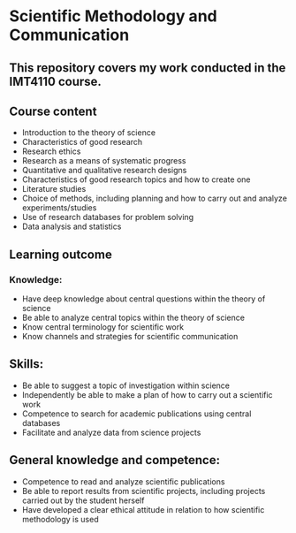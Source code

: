 # Scientific Methodology and Communication
This repository covers my work conducted in the IMT4110 course.
- 


## Course content
- Introduction to the theory of science 
- Characteristics of good research
- Research ethics
- Research as a means of systematic progress
- Quantitative and qualitative research designs
- Characteristics of good research topics and how to create one
- Literature studies
- Choice of methods, including planning and how to carry out and analyze experiments/studies
- Use of research databases for problem solving
- Data analysis and statistics

## Learning outcome
### Knowledge:
- Have deep knowledge about central questions within the theory of science
- Be able to analyze central topics within the theory of science
- Know central terminology for scientific work
- Know channels and strategies for scientific communication

## Skills:
- Be able to suggest a topic of investigation within science
- Independently be able to make a plan of how to carry out a scientific work
- Competence to search for academic publications using central databases
- Facilitate and analyze data from science projects

## General knowledge and competence:
- Competence to read and analyze scientific publications
- Be able to report results from scientific projects, including projects carried out by the student herself
- Have developed a clear ethical attitude in relation to how scientific methodology is used
